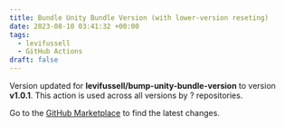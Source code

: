 ```yaml
---
title: Bundle Unity Bundle Version (with lower-version reseting)
date: 2023-08-10 03:41:32 +00:00
tags:
  - levifussell
  - GitHub Actions
draft: false
---
```



Version updated for **levifussell/bump-unity-bundle-version** to version **v1.0.1**.
This action is used across all versions by ? repositories.

Go to the [GitHub Marketplace](https://github.com/marketplace/actions/bundle-unity-bundle-version-with-lower-version-reseting) to find the latest changes.
